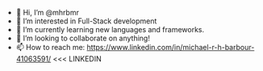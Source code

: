 - 👋 Hi, I’m @mhrbmr
- 👀 I’m interested in Full-Stack development
- 🌱 I’m currently learning new languages and frameworks. 
- 💞️ I’m looking to collaborate on anything!
- 📫 How to reach me: https://www.linkedin.com/in/michael-r-h-barbour-41063591/ <<< LINKEDIN

<!---
mhrbmr/mhrbmr is a ✨ special ✨ repository because its `README.md` (this file) appears on your GitHub profile.
You can click the Preview link to take a look at your changes.
--->
